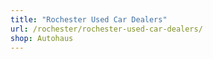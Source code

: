 ```yaml
---
title: "Rochester Used Car Dealers"
url: /rochester/rochester-used-car-dealers/
shop: Autohaus
---
```

